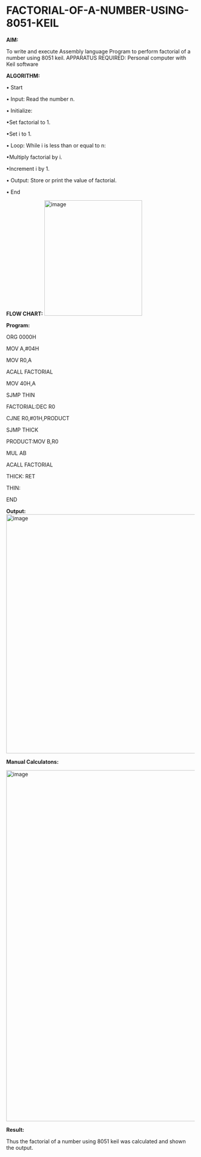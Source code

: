 # FACTORIAL-OF-A-NUMBER-USING-8051-KEIL

**AIM:**

To write and execute Assembly language Program to perform factorial of a number using 8051 keil.
APPARATUS REQUIRED: Personal computer with Keil software

**ALGORITHM:**

• Start  

• Input: Read the number n.  

• Initialize:  

•Set factorial to 1.  

•Set i to 1.  

• Loop: While i is less than or equal to n:  

•Multiply factorial by i.  

•Increment i by 1.  

• Output: Store or print the value of factorial.  

• End

**FLOW CHART:**
<img width="261" height="308" alt="image" src="https://github.com/user-attachments/assets/bffe89f6-3ba9-4294-b817-8b545f680e66" />

**Program:**

ORG 0000H   

MOV A,#04H  

MOV R0,A  

ACALL FACTORIAL  

MOV 40H,A  

SJMP THIN  

FACTORIAL:DEC R0  

CJNE R0,#01H,PRODUCT  

SJMP THICK   

PRODUCT:MOV B,R0  

MUL AB  

ACALL FACTORIAL  

THICK: RET  

THIN:  

END

**Output:**  
<img width="1080" height="638" alt="image" src="https://github.com/user-attachments/assets/e05bc694-d4d7-4550-873b-54150581a35e" />




**Manual Calculatons:**  

<img width="1460" height="937" alt="image" src="https://github.com/user-attachments/assets/e46084ee-ce96-4cde-a2af-b39f850fd444" />






**Result:**

Thus the factorial of a number using 8051 keil was calculated and shown the output.
